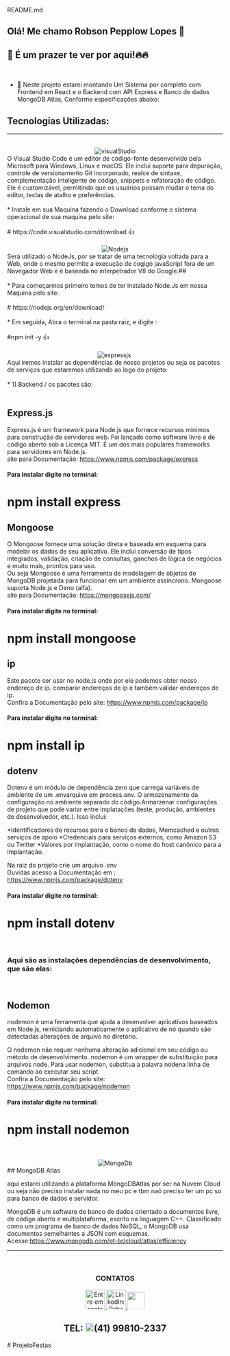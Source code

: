 README.md

##  Olá! Me chamo **Robson Pepplow Lopes** 👋

## 🙏 É um prazer te ver por aqui!🔥🔥
<br>

- 👤 Neste projeto estarei montando Um Sistema por completo com Frontend em React e o Backend com API Express e Banco de dados MongoDB Atlas, Conforme especificações abaixo:

## Tecnologias Utilizadas:
<hr>
<div align="center" gap="20">
<br/>
<img align="center" alt="visualStudio" src="https://img.shields.io/badge/VisualStudioCode-35495E?style=for-the-badge&logo=visualstudio&logoColor=blue"/>
<div align="left">
O Visual Studio Code é um editor de código-fonte desenvolvido pela Microsoft para Windows, Linux e macOS. Ele inclui suporte para depuração, controle de versionamento Git incorporado, realce de sintaxe, complementação inteligente de código, snippets e refatoração de código. Ele é customizável, permitindo que os usuários possam mudar o tema do editor, teclas de atalho e preferências.
<br/>
<br/>
 * Instale em sua Maquina fazendo o Download conforme o sistema operacional de sua maquina pelo site: 
<br/>
<br/>
 # https://code.visualstudio.com/download 👍
</div>
<br>

<img align="center" alt="Nodejs" src="https://img.shields.io/badge/Node.js-43853D?style=for-the-badge&logo=node.js&logoColor=white"/>
<div align="left">
Será utilizado o NodeJs, por se tratar de uma tecnologia voltada para a Web, onde o mesmo permite a execução de cogigo javaScript fora de um Navegador Web e é baseada no interpetrador V8 do Google.##
<br/>
<br/>
 * Para começarmos primeiro temos de ter instalado Node.Js em nossa Maquina pelo site:
<br/>
<br/>
 # https://nodejs.org/en/download/
 <br/>
 <br/>
 * Em seguida, Abra o terminal na pasta raiz, e digite :
<br/>
<br/>
 #npm init -y 👍
<br/>
<br/>
</div>
<img align="center" alt="expressjs" src="https://img.shields.io/badge/Express.js-404D59?style=for-the-badge"/> 
<img align="center" alt="" src="https://img.shields.io/badge/Mongoose-4ea94b?style=for-the-badge&logo=mongoose&logoColor=blu"/>
<div align="left">
Aqui iremos instalar as dependências de nosso projetos ou seja os pacotes de serviços que estaremos utilizando ao logo do projeto:
<br/>
<br/>
 * 1) Backend / os pacotes são:
<br/>
<br/>

## Express.js 

Express.js é um framework para Node.js que fornece recursos mínimos para construção de servidores web. Foi lançado como software livre e de código aberto sob a Licença MIT. É um dos mais populares frameworks para servidores em Node.js.<br>
site para Documentação: https://www.npmjs.com/package/express
#### Para instalar digite no terminal: 
# npm install express
## Mongoose 

O Mongoose fornece uma solução direta e baseada em esquema para modelar os dados de seu aplicativo. Ele inclui conversão de tipos integrados, validação, criação de consultas, ganchos de lógica de negócios e muito mais, prontos para uso.<br>
Ou seja Mongoose é uma ferramenta de modelagem de objetos do MongoDB projetada para funcionar em um ambiente assíncrono. Mongoose suporta Node.js e Deno (alfa).<br>
site para Documentação: https://mongoosejs.com/
#### Para instalar digite no terminal: 
# npm install mongoose
## ip  
Este pacote ser usar no node.js onde por ele podemos obter nosso endereço de ip. comparar endereços de ip e também validar endereços de ip.
<br>
Confira a Documentação pelo site: https://www.npmjs.com/package/ip
#### Para instalar digite no terminal: 
# npm install ip

## dotenv

Dotenv é um módulo de dependência zero que carrega variáveis ​​de ambiente de um .envarquivo em process.env. O armazenamento da configuração no ambiente separado do código.Armarzenar configurações de projeto que pode variar entre implatações (teste, produção, ambientes de desenvolvedor, etc.). Isso inclui:

*Identificadores de recursos para o banco de dados, Memcached e outros serviços de apoio
*Credenciais para serviços externos, como Amazon S3 ou Twitter
*Valores por implantação, como o nome do host canônico para a implantação.<br>

Na raiz do projeto crie um arquivo .env<br>
Duvidas acesso a Documentação em : https://www.npmjs.com/package/dotenv

#### Para instalar digite no terminal: 
# npm install dotenv
 
 <br/>

 ### Aqui são as instalações dependências de desenvolvimento, que são elas:

 <br>

## Nodemon  
nodemon é uma ferramenta que ajuda a desenvolver aplicativos baseados em Node.js, reiniciando automaticamente o aplicativo de nó quando são detectadas alterações de arquivo no diretório.

O nodemon não requer nenhuma alteração adicional em seu código ou método de desenvolvimento. nodemon é um wrapper de substituição para arquivos node. Para usar nodemon, substitua a palavra nodena linha de comando ao executar seu script.<br>
Confira a Documentação pelo site: https://www.npmjs.com/package/nodemon

#### Para instalar digite no terminal: 
# npm install nodemon
<br/>
<br/>
</div>

<img align="center" alt="MongoDb" src="https://img.shields.io/badge/MongoDB-4EA94B?style=for-the-badge&logo=mongodb&logoColor=white"/>
<div align="left">
## MongoDB Atlas

aqui estarei utilizando a plataforma MongoDBAtlas por ser na Nuvem Cloud ou seja não preciso instalar nada no meu pc e tbm naõ preciso ter um pc so para banco de dados e servidor.

MongoDB é um software de banco de dados orientado a documentos livre, de código aberto e multiplataforma, escrito na linguagem C++. Classificado como um programa de banco de dados NoSQL, o MongoDB usa documentos semelhantes a JSON com esquemas.<br>
Acesse:https://www.mongodb.com/pt-br/cloud/atlas/efficiency
</div>
</div>

<hr>
<br/>

<div align="center">
  <h3 color="red">CONTATOS</h3>
</div>
<div align="center" display="flex" gap="20">
<a href = "mailto:robsonpepplow@gmail.com"><img height="45" width="45" alt="Entre em contato: robsonpepplow@gmail.com" src="https://user-images.githubusercontent.com/106199387/215278918-09bfab55-007e-4d5d-aa06-92599b3b1ddf.png" target="_blank">   </a>
<a href="https://www.linkedin.com/in/RobPepplow" target="_blank"><img height="45" width="45" alt="LinkedIn: RobsonPepplow" src="https://user-images.githubusercontent.com/106199387/215278978-a0132796-df9b-48cb-b36a-1296e5c0dd4f.png" target="_blank">   </a>
<a href="https://github.com/RobPepplow">
  <img height="40" width"60" src="https://user-images.githubusercontent.com/106199387/215277343-78a0a4fd-d469-4b0b-ac5e-b25906bd96c4.png"></a>  
  

  
 ## TEL: <img height="20" width="20" src="https://user-images.githubusercontent.com/106199387/215279006-d0d6053d-6d04-4ef4-aec7-cf36fd133454.png"/>(41) 99810-2337 
  
</div># ProjetoFestas

